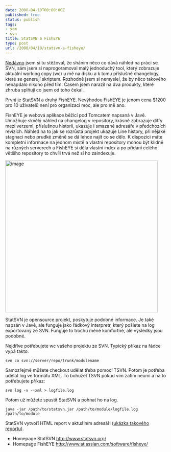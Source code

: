 ```yaml
---
date: 2008-04-10T00:00:00Z
published: true
status: publish
tags:
- scm
- svn
title: StatSVN a FishEYE
type: post
url: /2008/04/10/statsvn-a-fisheye/
---
```


<a href="http://blog.prskavec.net/?p=49">Nedávno</a> jsem si tu stěžoval, že sháním něco co dává náhled na práci se SVN, sám jsem si naprogoramoval malý jednoduchý tool, který zobrazuje aktuální working copy (wc)  u mě na disku a k tomu příslušné changelogy, které se generují skriptem. Rozhodně jsem si nemyslel, že by něco takového nenapdalo nikoho před tím. Časem jsem narazil na dva produkty, které zhruba splňují co jsem od toho čekal.

První je StatSVN a druhý FishEYE. Nevýhodou FishEYE je jenom cena $1200 pro 10 uživatelů není pro organizaci moc, ale pro mě ano.

FishEYE je webová aplikace běžící pod Tomcatem napsaná v Javě. Umožňuje skvělý náhled na changelog v repository, krásně zobrazuje diffy mezi verzemi, příslušnou historii, ukazuje i smazané adresáře v předchozích revizích. Náhled na to jak se rozrůstá projekt ukazuje Line history, při nějaké stagnaci nebo prudké změně se dá lehce najít co se dělo. K dispozici máte kompletní informace na jednom místě a vlastní repository mohou být klidně na různých serverech a FishEYE si dělá vlastní index a po přidání celého většího repository to chvíli trvá než si ho zaindexuje.

<img style="border-top-width: 0px; border-left-width: 0px; border-bottom-width: 0px; border-right-width: 0px" src="http://blog.prskavec.net/wp-content/uploads/2008/04/image1.png" border="0" alt="image" width="477" height="476" />

StatSVN je opensource projekt, poskytuje podobné informace. Je také napsán v Javě, ale funguje jako řádkový interpretr, který pošlete na log exportovaný ze SVN. Funguje to trochu méně komfortně, ale výsledky jsou podobné.

Nejdříve potřebujete wc vašeho projektu ze SVN. Typický příkaz na řádce vypá takto:

<code>svn co svn://server/repo/trunk/modulename</code>

Samozřejmě můžete checkout udělat třeba pomocí TSVN. Potom je potřeba udělat log ve formátu XML. To bohužel TSVN pokud vím zatím neumí a na to potřebujete příkaz:

<code>svn log -v --xml &gt; logfile.log</code>

Potom už můžete spustit StatSVN a pohnat ho na log.

<code>java -jar /path/to/statsvn.jar /path/to/module/logfile.log /path/to/module</code>

StatSVN vytvoří HTML report v aktuálním adresáři (<a href="http://www.softwareengineering.ca/statsvn/statsvn/">ukázka takového reportu</a>).
<ul>
	<li>Homepage StatSVN <a title="http://www.statsvn.org/" href="http://www.statsvn.org/">http://www.statsvn.org/</a></li>
	<li>Homepage FishEYE <a title="http://www.atlassian.com/software/fisheye/" href="http://www.atlassian.com/software/fisheye/">http://www.atlassian.com/software/fisheye/</a></li>
</ul>
